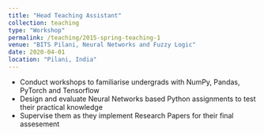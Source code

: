 ```yaml
---
title: "Head Teaching Assistant"
collection: teaching
type: "Workshop"
permalink: /teaching/2015-spring-teaching-1
venue: "BITS Pilani, Neural Networks and Fuzzy Logic"
date: 2020-04-01
location: "Pilani, India"
---
```


- Conduct workshops to familiarise undergrads with NumPy, Pandas, PyTorch and Tensorflow
- Design and evaluate Neural Networks based Python assignments to test their practical knowledge
- Supervise them as they implement Research Papers for their final assesement
